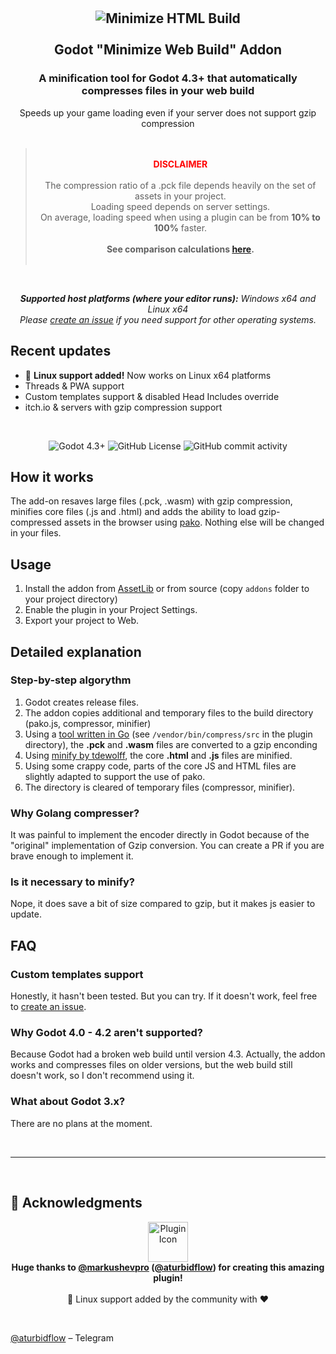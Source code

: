 <br />
<br />

<h2 align="center">
    <img alt="Minimize HTML Build" src="https://raw.githubusercontent.com/markushevpro/godot-minimize-html-build/refs/heads/master/assets/icon.png" />
    <br/>
    <br/>
    Godot "Minimize Web Build" Addon
  <br/>
</h2>

<h3 align="center">
    A minification tool for Godot 4.3+ that automatically compresses files in your web build
</h3>

<p align="center">
    Speeds up your game loading even if your server does not support gzip compression<br/><br/>
    <blockquote align="center">
        <br/><strong style="color: red">DISCLAIMER</strong><br/><br/>
        The compression ratio of a .pck file depends heavily on the set of assets in your project.<br/>Loading speed depends on server settings.<br/>On average, loading speed when using a plugin can be from <strong>10% to 100%</strong> faster.<br/><br/><strong>See comparison calculations <a href="https://github.com/markushevpro/godot-minimize-html-build/blob/master/COMPARE.md">here</a>.</strong><br/><br/>
    </blockquote>
</p>

<br/>

<p align="center">
    <i><b>Supported host platforms (where your editor runs):</b> Windows x64 and Linux x64</i>
    <br/>
    <i>Please <a href="https://github.com/markushevpro/godot-minimize-html-build/issues/new">create an issue</a> if you need support for other operating systems.</i>
</p>

## Recent updates
- 🐧 **Linux support added!** Now works on Linux x64 platforms
- Threads & PWA support
- Custom templates support & disabled Head Includes override
- itch.io & servers with gzip compression support

<br />

<p align="center">
    <img alt="Godot 4.3+" src="https://img.shields.io/badge/Godot-4.3+-blue" />
    <img alt="GitHub License" src="https://img.shields.io/github/license/markushevpro/godot-minimize-html-build" />
    <img alt="GitHub commit activity" src="https://img.shields.io/github/commit-activity/t/markushevpro/godot-minimize-html-build" />
</p>

## How it works
The add-on resaves large files (.pck, .wasm) with gzip compression, minifies core files (.js and .html) and adds the ability to load gzip-compressed assets in the browser using [pako](https://github.com/nodeca/pako). Nothing else will be changed in your files.

## Usage
1. Install the addon from [AssetLib](https://godotengine.org/asset-library/asset/3862) or from source (copy `addons` folder to your project directory)
2. Enable the plugin in your Project Settings.
3. Export your project to Web.

## Detailed explanation

### Step-by-step algorythm
1. Godot creates release files.
2. The addon copies additional and temporary files to the build directory (pako.js, compressor, minifier)
3. Using a [tool written in Go](#why-golang-compresser) (see `/vendor/bin/compress/src` in the plugin directory), the **.pck** and **.wasm** files are converted to a gzip enconding
4. Using [minify by tdewolff](https://github.com/tdewolff/minify), the core **.html** and **.js** files are minified. 
5. Using some crappy code, parts of the core JS and HTML files are slightly adapted to support the use of pako.
6. The directory is cleared of temporary files (compressor, minifier).

### Why Golang compresser?
It was painful to implement the encoder directly in Godot because of the "original" implementation of Gzip conversion. You can create a PR if you are brave enough to implement it.

### Is it necessary to minify?
Nope, it does save a bit of size compared to gzip, but it makes js easier to update.

## FAQ

### Custom templates support
Honestly, it hasn't been tested. But you can try. If it doesn't work, feel free to [create an issue](https://github.com/markushevpro/godot-minimize-html-build/issues/new).

### Why Godot 4.0 - 4.2 aren't supported?
Because Godot had a broken web build until version 4.3. Actually, the addon works and compresses files on older versions, but the web build still doesn't work, so I don't recommend using it.

### What about Godot 3.x?
There are no plans at the moment.

<br/>
<hr />
<br/>

## 🙏 Acknowledgments

<p align="center">
    <img src="https://raw.githubusercontent.com/markushevpro/godot-minimize-html-build/refs/heads/master/assets/icon.png" width="64" height="64" alt="Plugin Icon"/>
    <br/>
    <strong>Huge thanks to <a href="https://github.com/markushevpro">@markushevpro</a> (<a href="https://t.me/aturbidflow">@aturbidflow</a>) for creating this amazing plugin!</strong>
    <br/>
    <br/>
    🐧 Linux support added by the community with ❤️
</p>

<br/>

[@aturbidflow](https://t.me/aturbidflow) – Telegram